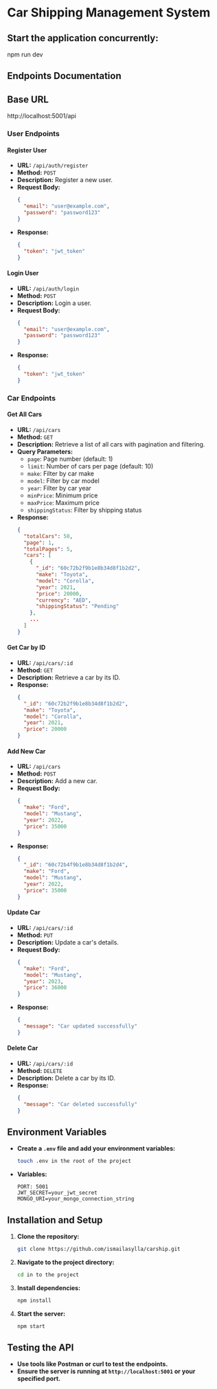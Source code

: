# Car Shipping Management System

## Start the application concurrently:

npm run dev

## Endpoints Documentation

## Base URL

http://localhost:5001/api

### User Endpoints

#### Register User

- **URL:** `/api/auth/register`
- **Method:** `POST`
- **Description:** Register a new user.
- **Request Body:**
  ```json
  {
    "email": "user@example.com",
    "password": "password123"
  }
  ```
- **Response:**
  ```json
  {
    "token": "jwt_token"
  }
  ```

#### Login User

- **URL:** `/api/auth/login`
- **Method:** `POST`
- **Description:** Login a user.
- **Request Body:**
  ```json
  {
    "email": "user@example.com",
    "password": "password123"
  }
  ```
- **Response:**
  ```json
  {
    "token": "jwt_token"
  }
  ```

### Car Endpoints

#### Get All Cars

- **URL:** `/api/cars`
- **Method:** `GET`
- **Description:** Retrieve a list of all cars with pagination and filtering.
- **Query Parameters:**
  - `page`: Page number (default: 1)
  - `limit`: Number of cars per page (default: 10)
  - `make`: Filter by car make
  - `model`: Filter by car model
  - `year`: Filter by car year
  - `minPrice`: Minimum price
  - `maxPrice`: Maximum price
  - `shippingStatus`: Filter by shipping status
- **Response:**
  ```json
  {
    "totalCars": 50,
    "page": 1,
    "totalPages": 5,
    "cars": [
      {
        "_id": "60c72b2f9b1e8b34d8f1b2d2",
        "make": "Toyota",
        "model": "Corolla",
        "year": 2021,
        "price": 20000,
        "currency": "AED",
        "shippingStatus": "Pending"
      },
      ...
    ]
  }
  ```

#### Get Car by ID

- **URL:** `/api/cars/:id`
- **Method:** `GET`
- **Description:** Retrieve a car by its ID.
- **Response:**
  ```json
  {
    "_id": "60c72b2f9b1e8b34d8f1b2d2",
    "make": "Toyota",
    "model": "Corolla",
    "year": 2021,
    "price": 20000
  }
  ```

#### Add New Car

- **URL:** `/api/cars`
- **Method:** `POST`
- **Description:** Add a new car.
- **Request Body:**
  ```json
  {
    "make": "Ford",
    "model": "Mustang",
    "year": 2022,
    "price": 35000
  }
  ```
- **Response:**
  ```json
  {
    "_id": "60c72b4f9b1e8b34d8f1b2d4",
    "make": "Ford",
    "model": "Mustang",
    "year": 2022,
    "price": 35000
  }
  ```

#### Update Car

- **URL:** `/api/cars/:id`
- **Method:** `PUT`
- **Description:** Update a car's details.
- **Request Body:**
  ```json
  {
    "make": "Ford",
    "model": "Mustang",
    "year": 2023,
    "price": 36000
  }
  ```
- **Response:**
  ```json
  {
    "message": "Car updated successfully"
  }
  ```

#### Delete Car

- **URL:** `/api/cars/:id`
- **Method:** `DELETE`
- **Description:** Delete a car by its ID.
- **Response:**
  ```json
  {
    "message": "Car deleted successfully"
  }
  ```

## Environment Variables

- **Create a `.env` file and add your environment variables:**

  ```sh
  touch .env in the root of the project
  ```

- **Variables:**
  ```
  PORT: 5001
  JWT_SECRET=your_jwt_secret
  MONGO_URI=your_mongo_connection_string
  ```

## Installation and Setup

1. **Clone the repository:**

   ```sh
   git clone https://github.com/ismailasylla/carship.git
   ```

2. **Navigate to the project directory:**

   ```sh
   cd in to the project
   ```

3. **Install dependencies:**

   ```sh
   npm install
   ```

4. **Start the server:**
   ```sh
   npm start
   ```

## Testing the API

- **Use tools like Postman or curl to test the endpoints.**
- **Ensure the server is running at `http://localhost:5001` or your specified port.**

